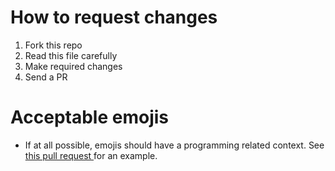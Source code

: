 # How to request changes

1. Fork this repo
2. Read this file carefully
2. Make required changes
3. Send a PR

# Acceptable emojis

- If at all possible, emojis should have a programming related context. See [this pull request ](https://github.com/emoji-status-consortium/emoji-status-spec/pull/4) for an example.

